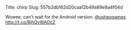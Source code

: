 Title: chirp
Slug: 557b2db162d20caa12b49a89e8a4f04d

Wowee, can't wait for the Android version. <a href="http://twitter.com/ustwogames">@ustwogames</a> <a href="http://t.co/BjhQyWADcZ">http://t.co/BjhQyWADcZ</a>
